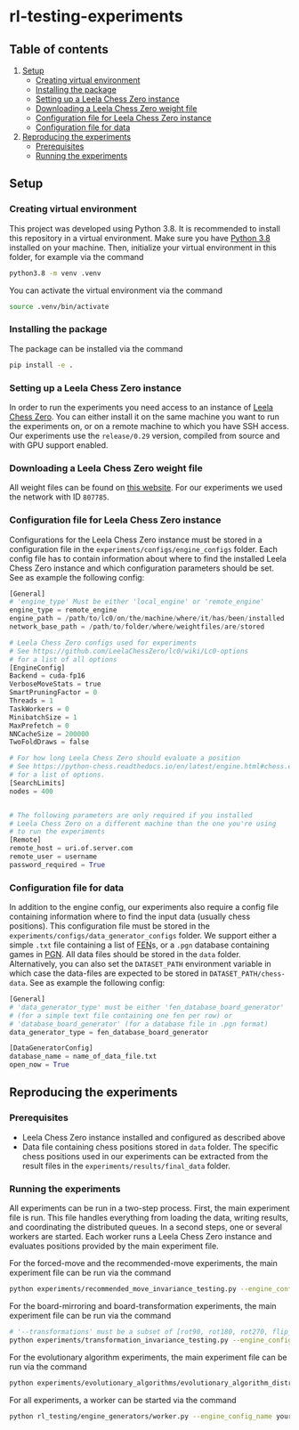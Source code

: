 # rl-testing-experiments

## Table of contents
1. [Setup](#setup)
    - [Creating virtual environment](#creating-virtual-environment)
    - [Installing the package](#installing-the-package)
    - [Setting up a Leela Chess Zero instance](#setting-up-a-leela-chess-zero-instance)
    - [Downloading a Leela Chess Zero weight file](#downloading-a-leela-chess-zero-weight-file)
    - [Configuration file for Leela Chess Zero instance](#configuration-file-for-leela-chess-zero-instance)
    - [Configuration file for data](#configuration-file-for-data)
2. [Reproducing the experiments](#reproducing-the-experiments)
    - [Prerequisites](#prerequisites)
    - [Running the experiments](#running-the-experiments)

## Setup
### Creating virtual environment
This project was developed using Python 3.8. It is recommended to install this repository in a virtual environment.
Make sure you have [Python 3.8](https://www.python.org/downloads/release/python-380/) installed on your machine. Then, initialize your virtual environment in this folder, for example via the command 
```bash
python3.8 -m venv .venv
```
You can activate the virtual environment via the command
```bash
source .venv/bin/activate
```

### Installing the package
The package can be installed via the command
```bash
pip install -e .
```

### Setting up a Leela Chess Zero instance
In order to run the experiments you need access to an instance of [Leela Chess Zero](https://github.com/LeelaChessZero/lc0). You can either install it on the same machine you want to run the experiments on, or on a remote machine to which you have SSH access. Our experiments use the `release/0.29` version, compiled from source and with GPU support enabled.

### Downloading a Leela Chess Zero weight file
All weight files can be found on [this website](https://training.lczero.org/networks/?show_all=1). For our experiments we used the network with ID `807785`.

### Configuration file for Leela Chess Zero instance
Configurations for the Leela Chess Zero instance must be stored in a configuration file in the `experiments/configs/engine_configs` folder. Each config file has to contain information about where to find the installed Leela Chess Zero instance and which configuration parameters should be set. See as example the following config:
```python
[General]
# 'engine_type' Must be either 'local_engine' or 'remote_engine'
engine_type = remote_engine 
engine_path = /path/to/lc0/on/the/machine/where/it/has/been/installed
network_base_path = /path/to/folder/where/weightfiles/are/stored

# Leela Chess Zero configs used for experiments
# See https://github.com/LeelaChessZero/lc0/wiki/Lc0-options
# for a list of all options
[EngineConfig]
Backend = cuda-fp16
VerboseMoveStats = true
SmartPruningFactor = 0
Threads = 1
TaskWorkers = 0
MinibatchSize = 1
MaxPrefetch = 0
NNCacheSize = 200000
TwoFoldDraws = false

# For how long Leela Chess Zero should evaluate a position
# See https://python-chess.readthedocs.io/en/latest/engine.html#chess.engine.Limit
# for a list of options.
[SearchLimits]
nodes = 400


# The following parameters are only required if you installed
# Leela Chess Zero on a different machine than the one you're using
# to run the experiments
[Remote]
remote_host = uri.of.server.com
remote_user = username
password_required = True
```

### Configuration file for data
In addition to the engine config, our experiments also require a config file containing information where to find the input data (usually chess positions). This configuration file must be stored in the `experiments/configs/data_generator_configs` folder. We support either a simple `.txt` file containing a list of [FEN](https://en.wikipedia.org/wiki/Forsyth%E2%80%93Edwards_Notation)s, or a `.pgn` database containing games in [PGN](https://en.wikipedia.org/wiki/Portable_Game_Notation). All data files should be stored in the  `data` folder. Alternatively, you can also set the `DATASET_PATH` environment variable in which case the data-files are expected to be stored in `DATASET_PATH/chess-data`. See as example the following config:
```python
[General]
# 'data_generator_type' must be either 'fen_database_board_generator' 
# (for a simple text file containing one fen per row) or 
# 'database_board_generator' (for a database file in .pgn format)
data_generator_type = fen_database_board_generator

[DataGeneratorConfig]
database_name = name_of_data_file.txt
open_now = True
```

## Reproducing the experiments
### Prerequisites
- Leela Chess Zero instance installed and configured as described above
- Data file containing chess positions stored in `data` folder. The specific chess positions used in our experiments can be extracted from the result files in the `experiments/results/final_data` folder.

### Running the experiments
All experiments can be run in a two-step process. First, the main experiment file is run. This file handles everything from loading the data, writing results, and coordinating the distributed queues. In a second steps, one or several workers are started. Each worker runs a Leela Chess Zero instance and evaluates positions provided by the main experiment file.

For the forced-move and the recommended-move experiments, the main experiment file can be run via the command
```bash
python experiments/recommended_move_invariance_testing.py --engine_config_name your_engine_config.ini --data_config_name --your_data_config.ini --num_positions number_of_positions_to_evaluate
```

For the board-mirroring and board-transformation experiments, the main experiment file can be run via the command
```bash
# '--transformations' must be a subset of [rot90, rot180, rot270, flip_diag, flip_anti_diag, flip_hor, flip_vert, mirror]
python experiments/transformation_invariance_testing.py --engine_config_name your_engine_config.ini --data_config_name --your_data_config.ini --num_positions number_of_positions_to_evaluate --transformations a list of transformations to apply to the board
```

For the evolutionary algorithm experiments, the main experiment file can be run via the command
```bash
python experiments/evolutionary_algorithms/evolutionary_algorithm_distributed_oracle_queries_async.py 
```

For all experiments, a worker can be started via the command
```bash
python rl_testing/engine_generators/worker.py --engine_config_name your_engine_config.ini --network_name name_of_weight_file
```